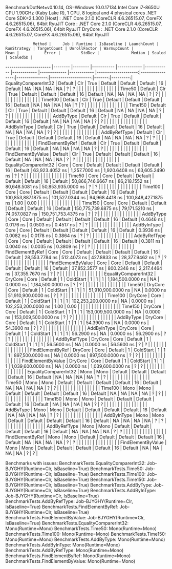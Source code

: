 
BenchmarkDotNet=v0.10.14, OS=Windows 10.0.17134
Intel Core i7-8650U CPU 1.90GHz (Kaby Lake R), 1 CPU, 8 logical and 4 physical cores
.NET Core SDK=2.1.300
  [Host]  : .NET Core 2.1.0 (CoreCLR 4.6.26515.07, CoreFX 4.6.26515.06), 64bit RyuJIT
  Core    : .NET Core 2.1.0 (CoreCLR 4.6.26515.07, CoreFX 4.6.26515.06), 64bit RyuJIT
  DryCore : .NET Core 2.1.0 (CoreCLR 4.6.26515.07, CoreFX 4.6.26515.06), 64bit RyuJIT


                Method |     Job | Runtime | IsBaseline | LaunchCount | RunStrategy | TargetCount | UnrollFactor | WarmupCount |                Mean |           Error |         StdDev |              Median | Scaled | ScaledSD |
---------------------- |-------- |-------- |----------- |------------ |------------ |------------ |------------- |------------ |--------------------:|----------------:|---------------:|--------------------:|-------:|---------:|
 EqualityComparerInt32 | Default |     Clr |       True |     Default |     Default |     Default |           16 |     Default |                  NA |              NA |             NA |                  NA |      ? |        ? |
                       |         |         |            |             |             |             |              |             |                     |                 |                |                     |        |          |
                Time50 | Default |     Clr |       True |     Default |     Default |     Default |           16 |     Default |                  NA |              NA |             NA |                  NA |      ? |        ? |
                       |         |         |            |             |             |             |              |             |                     |                 |                |                     |        |          |
               Time100 | Default |     Clr |       True |     Default |     Default |     Default |           16 |     Default |                  NA |              NA |             NA |                  NA |      ? |        ? |
                       |         |         |            |             |             |             |              |             |                     |                 |                |                     |        |          |
               Time150 | Default |     Clr |       True |     Default |     Default |     Default |           16 |     Default |                  NA |              NA |             NA |                  NA |      ? |        ? |
                       |         |         |            |             |             |             |              |             |                     |                 |                |                     |        |          |
             AddByType | Default |     Clr |       True |     Default |     Default |     Default |           16 |     Default |                  NA |              NA |             NA |                  NA |      ? |        ? |
                       |         |         |            |             |             |             |              |             |                     |                 |                |                     |        |          |
           AddByInType | Default |     Clr |       True |     Default |     Default |     Default |           16 |     Default |                  NA |              NA |             NA |                  NA |      ? |        ? |
                       |         |         |            |             |             |             |              |             |                     |                 |                |                     |        |          |
          AddByRefType | Default |     Clr |       True |     Default |     Default |     Default |           16 |     Default |                  NA |              NA |             NA |                  NA |      ? |        ? |
                       |         |         |            |             |             |             |              |             |                     |                 |                |                     |        |          |
      FindElementByRef | Default |     Clr |       True |     Default |     Default |     Default |           16 |     Default |                  NA |              NA |             NA |                  NA |      ? |        ? |
                       |         |         |            |             |             |             |              |             |                     |                 |                |                     |        |          |
    FindElementByValue | Default |     Clr |       True |     Default |     Default |     Default |           16 |     Default |                  NA |              NA |             NA |                  NA |      ? |        ? |
                       |         |         |            |             |             |             |              |             |                     |                 |                |                     |        |          |
 EqualityComparerInt32 |    Core |    Core |    Default |     Default |     Default |     Default |           16 |     Default |      63,923.4052 ns |   1,257.7000 ns |  1,920.6408 ns |      63,605.2490 ns |      ? |        ? |
                       |         |         |            |             |             |             |              |             |                     |                 |                |                     |        |          |
                Time50 |    Core |    Core |    Default |     Default |     Default |     Default |           16 |     Default |  50,866,746.6667 ns |  86,218.1552 ns | 80,648.5081 ns |  50,853,935.0000 ns |      ? |        ? |
                       |         |         |            |             |             |             |              |             |                     |                 |                |                     |        |          |
               Time100 |    Core |    Core |    Default |     Default |     Default |     Default |           16 |     Default | 100,853,887.1875 ns | 101,527.0344 ns | 94,968.4418 ns | 100,848,427.1875 ns |   1.00 |     0.00 |
                       |         |         |            |             |             |             |              |             |                     |                 |                |                     |        |          |
               Time150 |    Core |    Core |    Default |     Default |     Default |     Default |           16 |     Default | 150,775,739.6875 ns |  79,171.5210 ns | 74,057.0827 ns | 150,751,753.4375 ns |      ? |        ? |
                       |         |         |            |             |             |             |              |             |                     |                 |                |                     |        |          |
             AddByType |    Core |    Core |    Default |     Default |     Default |     Default |           16 |     Default |           0.4646 ns |       0.0176 ns |      0.0503 ns |           0.4517 ns |      ? |        ? |
                       |         |         |            |             |             |             |              |             |                     |                 |                |                     |        |          |
           AddByInType |    Core |    Core |    Default |     Default |     Default |     Default |           16 |     Default |           0.3936 ns |       0.0082 ns |      0.0178 ns |           0.3864 ns |      ? |        ? |
                       |         |         |            |             |             |             |              |             |                     |                 |                |                     |        |          |
          AddByRefType |    Core |    Core |    Default |     Default |     Default |     Default |           16 |     Default |           0.3811 ns |       0.0040 ns |      0.0035 ns |           0.3809 ns |      ? |        ? |
                       |         |         |            |             |             |             |              |             |                     |                 |                |                     |        |          |
      FindElementByRef |    Core |    Core |    Default |     Default |     Default |     Default |           16 |     Default |      28,553.7784 ns |     512.4073 ns |    427.8833 ns |      28,377.9462 ns |      ? |        ? |
                       |         |         |            |             |             |             |              |             |                     |                 |                |                     |        |          |
    FindElementByValue |    Core |    Core |    Default |     Default |     Default |     Default |           16 |     Default |      37,852.3577 ns |     800.2346 ns |  2,217.4464 ns |      37,355.7670 ns |      ? |        ? |
                       |         |         |            |             |             |             |              |             |                     |                 |                |                     |        |          |
 EqualityComparerInt32 | DryCore |    Core |    Default |           1 |   ColdStart |           1 |            1 |           1 |   1,184,500.0000 ns |              NA |      0.0000 ns |   1,184,500.0000 ns |      ? |        ? |
                       |         |         |            |             |             |             |              |             |                     |                 |                |                     |        |          |
                Time50 | DryCore |    Core |    Default |           1 |   ColdStart |           1 |            1 |           1 |  51,910,900.0000 ns |              NA |      0.0000 ns |  51,910,900.0000 ns |      ? |        ? |
                       |         |         |            |             |             |             |              |             |                     |                 |                |                     |        |          |
               Time100 | DryCore |    Core |    Default |           1 |   ColdStart |           1 |            1 |           1 | 102,253,200.0000 ns |              NA |      0.0000 ns | 102,253,200.0000 ns |   1.00 |     0.00 |
                       |         |         |            |             |             |             |              |             |                     |                 |                |                     |        |          |
               Time150 | DryCore |    Core |    Default |           1 |   ColdStart |           1 |            1 |           1 | 153,009,500.0000 ns |              NA |      0.0000 ns | 153,009,500.0000 ns |      ? |        ? |
                       |         |         |            |             |             |             |              |             |                     |                 |                |                     |        |          |
             AddByType | DryCore |    Core |    Default |           1 |   ColdStart |           1 |            1 |           1 |          54.3900 ns |              NA |      0.0000 ns |          54.3900 ns |      ? |        ? |
                       |         |         |            |             |             |             |              |             |                     |                 |                |                     |        |          |
           AddByInType | DryCore |    Core |    Default |           1 |   ColdStart |           1 |            1 |           1 |          56.2900 ns |              NA |      0.0000 ns |          56.2900 ns |      ? |        ? |
                       |         |         |            |             |             |             |              |             |                     |                 |                |                     |        |          |
          AddByRefType | DryCore |    Core |    Default |           1 |   ColdStart |           1 |            1 |           1 |          56.5600 ns |              NA |      0.0000 ns |          56.5600 ns |      ? |        ? |
                       |         |         |            |             |             |             |              |             |                     |                 |                |                     |        |          |
      FindElementByRef | DryCore |    Core |    Default |           1 |   ColdStart |           1 |            1 |           1 |     897,500.0000 ns |              NA |      0.0000 ns |     897,500.0000 ns |      ? |        ? |
                       |         |         |            |             |             |             |              |             |                     |                 |                |                     |        |          |
    FindElementByValue | DryCore |    Core |    Default |           1 |   ColdStart |           1 |            1 |           1 |   1,039,600.0000 ns |              NA |      0.0000 ns |   1,039,600.0000 ns |      ? |        ? |
                       |         |         |            |             |             |             |              |             |                     |                 |                |                     |        |          |
 EqualityComparerInt32 |    Mono |    Mono |    Default |     Default |     Default |     Default |           16 |     Default |                  NA |              NA |             NA |                  NA |      ? |        ? |
                       |         |         |            |             |             |             |              |             |                     |                 |                |                     |        |          |
                Time50 |    Mono |    Mono |    Default |     Default |     Default |     Default |           16 |     Default |                  NA |              NA |             NA |                  NA |      ? |        ? |
                       |         |         |            |             |             |             |              |             |                     |                 |                |                     |        |          |
               Time100 |    Mono |    Mono |    Default |     Default |     Default |     Default |           16 |     Default |                  NA |              NA |             NA |                  NA |      ? |        ? |
                       |         |         |            |             |             |             |              |             |                     |                 |                |                     |        |          |
               Time150 |    Mono |    Mono |    Default |     Default |     Default |     Default |           16 |     Default |                  NA |              NA |             NA |                  NA |      ? |        ? |
                       |         |         |            |             |             |             |              |             |                     |                 |                |                     |        |          |
             AddByType |    Mono |    Mono |    Default |     Default |     Default |     Default |           16 |     Default |                  NA |              NA |             NA |                  NA |      ? |        ? |
                       |         |         |            |             |             |             |              |             |                     |                 |                |                     |        |          |
           AddByInType |    Mono |    Mono |    Default |     Default |     Default |     Default |           16 |     Default |                  NA |              NA |             NA |                  NA |      ? |        ? |
                       |         |         |            |             |             |             |              |             |                     |                 |                |                     |        |          |
          AddByRefType |    Mono |    Mono |    Default |     Default |     Default |     Default |           16 |     Default |                  NA |              NA |             NA |                  NA |      ? |        ? |
                       |         |         |            |             |             |             |              |             |                     |                 |                |                     |        |          |
      FindElementByRef |    Mono |    Mono |    Default |     Default |     Default |     Default |           16 |     Default |                  NA |              NA |             NA |                  NA |      ? |        ? |
                       |         |         |            |             |             |             |              |             |                     |                 |                |                     |        |          |
    FindElementByValue |    Mono |    Mono |    Default |     Default |     Default |     Default |           16 |     Default |                  NA |              NA |             NA |                  NA |      ? |        ? |

Benchmarks with issues:
  BenchmarkTests.EqualityComparerInt32: Job-BJYGHY(Runtime=Clr, IsBaseline=True)
  BenchmarkTests.Time50: Job-BJYGHY(Runtime=Clr, IsBaseline=True)
  BenchmarkTests.Time100: Job-BJYGHY(Runtime=Clr, IsBaseline=True)
  BenchmarkTests.Time150: Job-BJYGHY(Runtime=Clr, IsBaseline=True)
  BenchmarkTests.AddByType: Job-BJYGHY(Runtime=Clr, IsBaseline=True)
  BenchmarkTests.AddByInType: Job-BJYGHY(Runtime=Clr, IsBaseline=True)
  BenchmarkTests.AddByRefType: Job-BJYGHY(Runtime=Clr, IsBaseline=True)
  BenchmarkTests.FindElementByRef: Job-BJYGHY(Runtime=Clr, IsBaseline=True)
  BenchmarkTests.FindElementByValue: Job-BJYGHY(Runtime=Clr, IsBaseline=True)
  BenchmarkTests.EqualityComparerInt32: Mono(Runtime=Mono)
  BenchmarkTests.Time50: Mono(Runtime=Mono)
  BenchmarkTests.Time100: Mono(Runtime=Mono)
  BenchmarkTests.Time150: Mono(Runtime=Mono)
  BenchmarkTests.AddByType: Mono(Runtime=Mono)
  BenchmarkTests.AddByInType: Mono(Runtime=Mono)
  BenchmarkTests.AddByRefType: Mono(Runtime=Mono)
  BenchmarkTests.FindElementByRef: Mono(Runtime=Mono)
  BenchmarkTests.FindElementByValue: Mono(Runtime=Mono)
